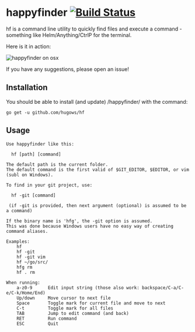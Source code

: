 # happyfinder [![Build Status](https://travis-ci.org/hugows/hf.svg?branch=master)](https://travis-ci.org/hugows/hf)

hf is a command line utility to quickly find files and execute a command - something like Helm/Anything/CtrlP for the terminal.

Here is it in action:

![happyfinder on osx](http://g.recordit.co/bWae8XRKMV.gif)

If you have any suggestions, please open an issue!

## Installation

You should be able to install (and update) /happyfinder/ with the command:

```
go get -u github.com/hugows/hf
```

## Usage

```
Use happyfinder like this:

  hf [path] [command]

The default path is the current folder.
The default command is the first valid of $GIT_EDITOR, $EDITOR, or vim (subl on Windows).

To find in your git project, use:

  hf -git [command]

 (if -git is provided, then next argument (optional) is assumed to be a command)

If the binary name is 'hfg', the -git option is assumed.
This was done because Windows users have no easy way of creating command aliases.

Examples:
    hf
    hf -git
    hf -git vim
    hf ~/go/src/
    hfg rm
    hf . rm

When running:
    a-z0-9      Edit input string (those also work: backspace/C-a/C-e/C-k/Home/End)
    Up/down     Move cursor to next file
    Space       Toggle mark for current file and move to next
    C-t         Toggle mark for all files
    TAB         Jump to edit command (and back)
    RET         Run command
    ESC         Quit
```
